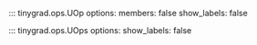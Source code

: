 ::: tinygrad.ops.UOp
    options:
        members: false
        show_labels: false

::: tinygrad.ops.UOps
    options:
        show_labels: false

